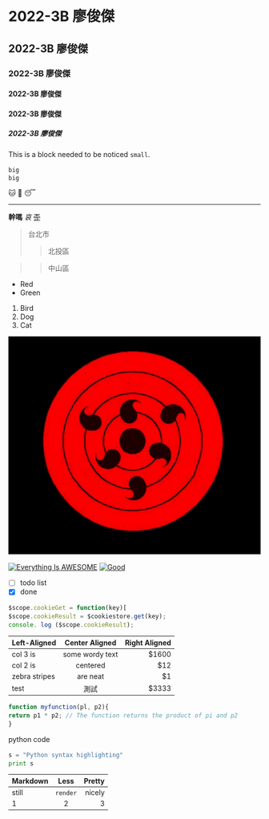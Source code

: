 # 2022-3B 廖俊傑
## 2022-3B 廖俊傑
### 2022-3B 廖俊傑
#### 2022-3B 廖俊傑
#### 2022-3B 廖俊傑
##### 2022-3B 廖俊傑

This is a block needed to be noticed `small`. 
```
big
big
```

🐱 💋 😴
***
**幹嗎**
*哀*
~~歪~~

> 台北市
>>北投區

>>中山區

* Red
* Green
1. Bird
2. Dog
3. Cat

![EYES](777.jpg "https://www.newton.com.tw/wiki/%E7%B4%85%E5%8B%BE%E7%8E%89%E8%BC%AA%E8%BF%B4%E7%9C%BC")

[![Everything Is AWESOME](https://img.youtube.com/vi/StTqXEQ2l-Y/0.jpg)](https://www.youtube.com/watch?v=StTqXEQ2l-Y "Everything Is AWESOME")
[![Good](https://img.youtube.com/vi/sSm2dRarhPo/0.jpg)](https://www.youtube.com/watch?v=sSm2dRarhPo "Everything Is AWESOME")

- [ ] todo list
- [x] done

```js
$scope.cookieGet = function(key)[
$scope.cookieResult = $cookiestore.get(key);
console. log ($scope.cookieResult);
```

|Left-Aligned   | Center Aligned  | Right Aligned |
|:--------------|:---------------:|--------------:|
| col 3 is      | some wordy text | $1600
| col 2 is      | centered        | $12
| zebra stripes | are neat        | $1 
| test |測試         | $3333  |


```javascript
function myfunction(pl, p2){
return p1 * p2; // The function returns the product of pi and p2
}
```

python code
```python
s = "Python syntax highlighting"
print s
```

|Markdown   | Less  | Pretty |
|:--------------|:---------------:|--------------:|
| still      | `render` | nicely
| 1          | 2        | 3 
